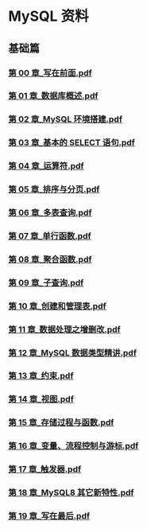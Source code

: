 # MySQL 资料

## 基础篇

### [第 00 章\_写在前面.pdf](./base/第00章_写在前面.pdf)

### [第 01 章\_数据库概述.pdf](./base/第01章_数据库概述.pdf)

### [第 02 章\_MySQL 环境搭建.pdf](./base/第02章_MySQL环境搭建.pdf)

### [第 03 章\_基本的 SELECT 语句.pdf](./base/第03章_基本的SELECT语句.pdf)

### [第 04 章\_运算符.pdf](./base/第04章_运算符.pdf)

### [第 05 章\_排序与分页.pdf](./base/第05章_排序与分页.pdf)

### [第 06 章\_多表查询.pdf](./base/第06章_多表查询.pdf)

### [第 07 章\_单行函数.pdf](./base/第07章_单行函数.pdf)

### [第 08 章\_聚合函数.pdf](./base/第08章_聚合函数.pdf)

### [第 09 章\_子查询.pdf](./base/第09章_子查询.pdf)

### [第 10 章\_创建和管理表.pdf](./base/第10章_创建和管理表.pdf)

### [第 11 章\_数据处理之增删改.pdf](./base/第11章_数据处理之增删改.pdf)

### [第 12 章\_MySQL 数据类型精讲.pdf](./base/第12章_MySQL数据类型精讲.pdf)

### [第 13 章\_约束.pdf](./base/第13章_约束.pdf)

### [第 14 章\_视图.pdf](./base/第14章_视图.pdf)

### [第 15 章\_存储过程与函数.pdf](./base/第15章_存储过程与函数.pdf)

### [第 16 章\_变量、流程控制与游标.pdf](./base/第16章_变量、流程控制与游标.pdf)

### [第 17 章\_触发器.pdf](./base/第17章_触发器.pdf)

### [第 18 章\_MySQL8 其它新特性.pdf](./base/第18章_MySQL8其它新特性.pdf)

### [第 19 章\_写在最后.pdf](./base/第19章_写在最后.pdf)

